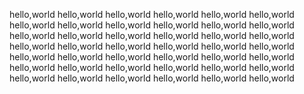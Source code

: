 hello,world
hello,world
hello,world
hello,world
hello,world
hello,world
hello,world
hello,world
hello,world
hello,world
hello,world
hello,world
hello,world
hello,world
hello,world
hello,world
hello,world
hello,world
hello,world
hello,world
hello,world
hello,world
hello,world
hello,world
hello,world
hello,world
hello,world
hello,world
hello,world
hello,world
hello,world
hello,world
hello,world
hello,world
hello,world
hello,world
hello,world
hello,world
hello,world
hello,world
hello,world
hello,world